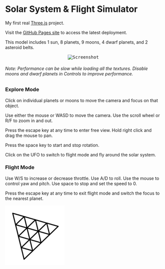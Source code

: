 # Solar System & Flight Simulator

My first real [Three.js](https://threejs.org/) project.

Visit the [GitHub Pages site](https://jarvisar.github.io/solar-system/) to access the latest deployment.

This model includes 1 sun, 8 planets, 9 moons, 4 dwarf planets, and 2 asteroid belts.

<p align="center">
  <kbd>
  <img src="https://jarvisar.github.io/assets/img/portfolio/portfolio-11-3.png" alt="Screenshot" title"All Orbits" width="750">
   </kbd>
</p>

###### Note: Performance can be slow while loading all the textures. Disable moons and dwarf planets in Controls to improve performance.

### Explore Mode

Click on individual planets or moons to move the camera and focus on that object.

Use either the mouse or WASD to move the camera. Use the scroll wheel or R/F to zoom in and out.

Press the escape key at any time to enter free view. Hold right click and drag the mouse to pan.

Press the space key to start and stop rotation.

Click on the UFO to switch to flight mode and fly around the solar system. 

### Flight Mode

Use W/S to increase or decrease throttle. Use A/D to roll. Use the mouse to control yaw and pitch. Use space to stop and set the speed to 0. 

Press the escape key at any time to exit flight mode and switch the focus to the nearest planet.

<p align="left">
  <img src="https://github.com/jarvisar/solar-system/blob/main/public/icon/android-chrome-192x192.png" alt="Three.js" title"Three.js">
</p>
